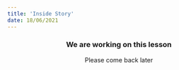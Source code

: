 ```yaml
---
title: 'Inside Story'
date: 18/06/2021
---
```


### <center>We are working on this lesson</center>
<center>Please come back later</center>